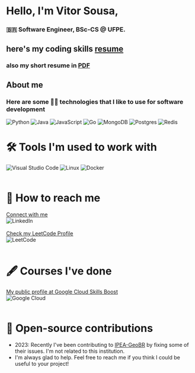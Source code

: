 # Hello, I'm Vitor Sousa,
### 🇧🇷️ Software Engineer, BSc-CS @ UFPE.
## here's my coding skills [resume](https://github.com/vss-2/resume)


### also my short resume in [PDF](https://raw.githubusercontent.com/vss-2/vss-2/main/Curriculum.pdf)


## About me
### Here are some 👨‍💻️ technologies that I like to use for software development

![Python](https://img.shields.io/badge/python-3670A0?style=for-the-badge&logo=python&logoColor=ffdd54)
![Java](https://img.shields.io/badge/openjdk-ffffff.svg?style=for-the-badge&logo=openjdk&logoColor=black)
![JavaScript](https://img.shields.io/badge/javascript-%23323330.svg?style=for-the-badge&logo=javascript&logoColor=%23F7DF1E)
![Go](https://img.shields.io/badge/Golang-%23000000.svg?style=for-the-badge&logo=go&logoColor=%#00ADD8)
![MongoDB](https://img.shields.io/badge/MongoDB-%234ea94b.svg?style=for-the-badge&logo=mongodb&logoColor=white)
![Postgres](https://img.shields.io/badge/postgres-%23316192.svg?style=for-the-badge&logo=postgresql&logoColor=white)
![Redis](https://img.shields.io/badge/redis-dc382d.svg?style=for-the-badge&logo=redis&logoColor=white)

# 🛠️ Tools I'm used to work with

![Visual Studio Code](https://img.shields.io/badge/Visual%20Studio%20Code-0078d7.svg?style=for-the-badge&logo=visual-studio-code&logoColor=white)
![Linux](https://img.shields.io/badge/linux-fcc624.svg?style=for-the-badge&logo=linux&logoColor=white)
![Docker](https://img.shields.io/badge/docker-%230db7ed.svg?style=for-the-badge&logo=docker&logoColor=white)
<br><br>

# 💬️ How to reach me
[Connect with me](https://www.linkedin.com/in/vitor-sousa-153314187) <br>
![LinkedIn](https://img.shields.io/badge/linkedin-%230077B5.svg?style=for-the-badge&logo=linkedin&logoColor=white)  <br> <br>
[Check my LeetCode Profile](https://leetcode.com/vss-2/) <br>
![LeetCode](https://img.shields.io/badge/-LeetCode-FFA116?style=for-the-badge&logo=LeetCode&logoColor=black) <br> <br>

# 🖋️ Courses I've done
[My public profile at Google Cloud Skills Boost](https://www.cloudskillsboost.google/public_profiles/cf82b4d2-df35-4d0f-8c2a-57656cf68a22) <br>
![Google Cloud](https://img.shields.io/badge/google_cloud-4788f2?style=for-the-badge&logo=googlecloud&logoColor=white)
<br> <br>

# 🤝️ Open-source contributions
* 2023: Recently I've been contributing to [IPEA-GeoBR](https://github.com/ipeaGIT/geobr) by fixing some of their issues. I'm not related to this institution. <br>
* I'm always glad to help. Feel free to reach me if you think I could be useful to your project!
